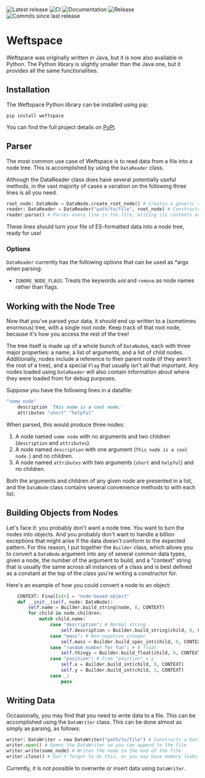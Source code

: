 ![Latest release](https://img.shields.io/github/v/release/mOctave/weftspace)
![CI](https://img.shields.io/github/actions/workflow/status/mOctave/weftspace/ci.yml?label=CI)
![Documentation](https://img.shields.io/github/actions/workflow/status/mOctave/weftspace/docs.yml?label=Documentation)
![Release](https://img.shields.io/github/actions/workflow/status/mOctave/weftspace/release.yml?label=Release)
![Commits since last release](https://img.shields.io/github/commits-since/mOctave/weftspace/latest)

# Weftspace
Weftspace was originally written in Java, but it is now also available in Python. The Python library is slightly smaller than the Java one, but it provides all the same functionalities.

## Installation
The Weftspace Python library can be installed using pip:

```
pip install weftspace
```

You can find the full project details on [PyPI](htpps://pypi.org/project/weftspace/).

## Parser

The most common use case of Weftspace is to read data from a file into a node tree. This is accomplished by using the `DataReader` class.

Although the DataReader class does have several potentially useful methods, in the vast majority of cases a variation on the following three lines is all you need.

```python
root_node: DataNode = DataNode.create_root_node() # Creates a generic root node that you'll access your parsed nodes from later
reader: DataReader = DataReader("path/to/file", root_node) # Constructs a DataReader
reader.parse() # Parses every line in the file, writing its contents as children of root_node, and automatically handling exceptions
```

These lines should turn your file of ES-formatted data into a node tree, ready for use!

### Options

`DataReader` currently has the following options that can be used as \*args when parsing:
- `IGNORE_NODE_FLAGS`: Treats the keywords `add` and `remove` as node names rather than flags.

## Working with the Node Tree

Now that you've parsed your data, it should end up written to a (sometimes enormous) tree, with a single root node. Keep track of that root node, because it's how you access the rest of the tree!

The tree itself is made up of a whole bunch of `DataNode`s, each with three major properties: a name, a list of arguments, and a list of child nodes. Additionally, nodes include a reference to their parent node (if they aren't the root of a tree), and a special `Flag` that usually isn't all that important. Any nodes loaded using `DataReader` will also contain information about where they were loaded from for debug purposes.

Suppose you have the following lines in a datafile:

```ruby
"some node"
	description `This node is a cool node.`
	attributes "short" "helpful"
```

When parsed, this would produce three nodes:
1. A node named `some node` with no arguments and two children (`description` and `attributes`).
2. A node named `description` with one argument (`This node is a cool node.`) and no children.
3. A node named `attributes` with two arguments (`short` and `helpful`) and no children.

Both the arguments and children of any given node are presented in a list, and the `DataNode` class contains several convenience methods to with each list.

## Building Objects from Nodes

Let's face it: you probably don't want a node tree. You want to turn the nodes into objects. And you probably don't want to handle a billion exceptions that might arise if the data doesn't conform to the expected pattern. For this reason, I put together the `Builder` class, which allows you to convert a `DataNode` argument into any of several common data types, given a node, the number of the argument to build, and a "context" string that is usually the same across all instances of a class and is best defined as a constant at the top of the class you're writing a constructor for.

Here's an example of how you could convert a node to an object:

```python
	CONTEXT: Final[str] = "node-based object"
	def __init__(self, node: DataNode):
		self.name = Builder.build_string(node, 0, CONTEXT)
		for child in node.children:
			match child.name:
				case "description": # Normal string
					self.description = Builder.build_string(child, 0, CONTEXT)
				case "mass": # Non-negative integer
					self.mass = Builder.build_spec_int(child, 0, CONTEXT, Builder.IntType.NATURAL)
				case "random number for fun": # A float
					self.thingy = Builder.build_float(child, 0, CONTEXT)
				case "position": # From "position" x y
					self.x = Builder.build_int(child, 0, CONTEXT)
					self.y = Builder.build_int(child, 1, CONTEXT)
				case _:
					pass
```

## Writing Data

Occasionally, you may find that you need to write data to a file. This can be accomplished using the `DataWriter` class. This can be done almost as simply as parsing, as follows:

```python
writer: DataWriter = new DataWriter("path/to/file") # Constructs a DataWriter for the file you want to write to.
writer.open() # Opens the DataWriter so you can append to the file
writer.write(some_node) # Writes the node to the end of the file
writer.close() # Don't forget to do this, or you may have memory leaks!
```

Currently, it is not possible to overwrite or insert data using `DataWriter`.
